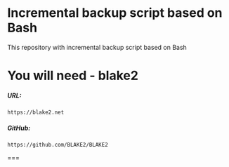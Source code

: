 # Incremental backup script based on Bash

This repository with incremental backup script based on Bash

# You will need -  blake2

##### URL:

	https://blake2.net

##### GitHub:

	https://github.com/BLAKE2/BLAKE2

===
